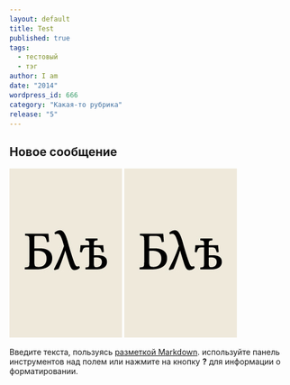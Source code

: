```yaml
---
layout: default
title: Test
published: true
tags: 
  - тестовый
  - тэг
author: I am
date: "2014"
wordpress_id: 666
category: "Какая-то рубрика"
release: "5"
---
```


## Новое сообщение

![Корень](/test/_blyat.jpg)
![Не корень](./_blyat.jpg)

Введите текста, пользуясь [разметкой Markdown](http://daringfireball.net/projects/markdown/). используйте панель инструментов над полем или нажмите на кнопку **?** для информации о форматировании.